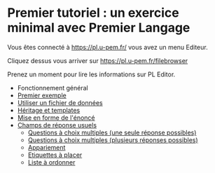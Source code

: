# Premier tutoriel : un exercice minimal avec Premier Langage



Vous êtes connecté à https://pl.u-pem.fr/ vous avez un menu Editeur. 

Cliquez dessus vous arriver sur https://pl.u-pem.fr/filebrowser 

Prenez un moment pour lire les informations sur PL Editor. 

* Fonctionnement général
* [Premier exemple](premier_exemple.md)
* [Utiliser un fichier de données](fichier_externe.md)
* [Héritage et templates](heritage.md)
* [Mise en forme de l'énoncé](forme_enonce.md)
* [Champs de réponse usuels]()
    * [Questions à choix multiples (une seule réponse possibles)](radio.md)
    * [Questions à choix multiples (plusieurs réponses possibles)](checkbox.md)
    * [Appariement](matchlist.md)
    * [Etiquettes à placer](dragdrop.md)
    * [Liste à ordonner](sortlist.md)

